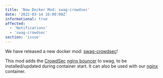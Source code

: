 ```yaml
---
title: 'New Docker Mod: swag-crowdsec'
date: '2022-03-14 16:00:00Z'
informational: true
affected:
  - 'Notifications'
  - 'swag-crowdsec'
section: 'issue'
---
```

We have released a new docker mod: [swag-crowdsec](https://github.com/linuxserver/docker-mods/tree/swag-crowdsec)!

This mod adds the [CrowdSec](https://crowdsec.net) [nginx bouncer](https://github.com/crowdsecurity/cs-nginx-bouncer/) to swag, to be installed/updated during container start. It can also be used with our [nginx](https://github.com/linuxserver/docker-nginx) container.
